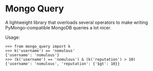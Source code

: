 Mongo Query
============

A lightweight library that overloads several operators to make writing PyMongo-compatible MongoDB queries a lot nicer.

Usage:

	>>> from mongo_query import k
	>>> k('username') == 'nomulous'
	{'username': 'nomulous'}
	>>> (k('username') == 'nomulous') & (k('reputation') > 10)
	{'username': 'nomulous', 'reputation': {'$gt': 10}}